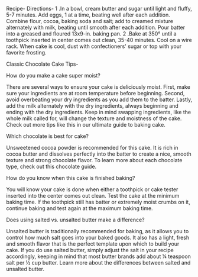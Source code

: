 Recipe- 
Directions-
1 .In a bowl, cream butter and sugar until light and fluffy, 5-7 minutes. Add eggs, 1 at a time, beating well after each addition. Combine flour, cocoa, baking soda and salt; add to creamed mixture alternately with milk, beating until smooth after each addition. Pour batter into a greased and floured 13x9-in. baking pan.
2 .Bake at 350° until a toothpick inserted in center comes out clean, 35-40 minutes. Cool on a wire rack. When cake is cool, dust with confectioners' sugar or top with your favorite frosting.

Classic Chocolate Cake Tips- 

How do you make a cake super moist?

There are several ways to ensure your cake is deliciously moist. First, make sure your ingredients are at room temperature before beginning. Second, avoid overbeating your dry ingredients as you add them to the batter. Lastly, add the milk alternately with the dry ingredients, always beginning and ending with the dry ingredients. Keep in mind swapping ingredients, like the whole milk called for, will change the texture and moistness of the cake. Check out more tips like this in our ultimate guide to baking cake.

Which chocolate is best for cake?

Unsweetened cocoa powder is recommended for this cake. It is rich in cocoa butter and dissolves perfectly into the batter to create a nice, smooth texture and strong chocolate flavor. To learn more about each chocolate type, check out this chocolate guide.

How do you know when this cake is finished baking?

You will know your cake is done when either a toothpick or cake tester inserted into the center comes out clean. Test the cake at the minimum baking time. If the toothpick still has batter or extremely moist crumbs on it, continue baking and test again at the maximum baking time.

Does using salted vs. unsalted butter make a difference?

Unsalted butter is traditionally recommended for baking, as it allows you to control how much salt goes into your baked goods. It also has a light, fresh and smooth flavor that is the perfect template upon which to build your cake. If you do use salted butter, simply adjust the salt in your recipe accordingly, keeping in mind that most butter brands add about ¼ teaspoon salt per ½ cup butter. Learn more about the differences between salted and unsalted butter.